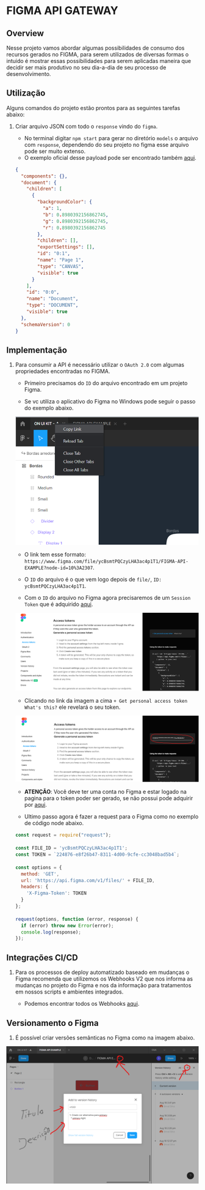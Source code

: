 # FIGMA API GATEWAY

## Overview

Nesse projeto vamos abordar algumas possibilidades de consumo dos recursos gerados no FIGMA, para serem utilizados de diversas formas o intuido é mostrar essas possibilidades para serem aplicadas maneira que decidir ser mais produtivo no seu dia-a-dia de seu processo de desenvolvimento.

## Utilização

Alguns comandos do projeto estão prontos para as seguintes tarefas abaixo:

1. Criar arquivo JSON com todo o `response` vindo do `figma`.

    * No terminal digitar `npm start` para gerar no diretório `models` o arquivo com `response`, dependendo do seu projeto no figma esse arquivo pode ser muito extenso.
    * O exemplo oficial desse payload pode ser encontrado também [aqui](https://www.figma.com/developers/api#access-tokens).
    ```json
    {
      "components": {},
      "document": {
        "children": [
          {
            "backgroundColor": {
              "a": 1,
              "b": 0.8980392156862745,
              "g": 0.8980392156862745,
              "r": 0.8980392156862745
            },
            "children": [],
            "exportSettings": [],
            "id": "0:1",
            "name": "Page 1",
            "type": "CANVAS",
            "visible": true
          }
        ],
        "id": "0:0",
        "name": "Document",
        "type": "DOCUMENT",
        "visible": true
      },
      "schemaVersion": 0
    }
    ```
   
## Implementação

1. Para consumir a API é necessário utilizar o `OAuth 2.0` com algumas propriedades encontradas no FIGMA.

   * Primeiro precisamos do `ID` do arquivo encontrado em um projeto Figma.
   
   * Se vc utiliza o aplicativo do Figma no Windows pode seguir o passo do exemplo abaixo.
   
   ![alt text](examples/adquirir-link.png)

   * O link tem esse formato: `https://www.figma.com/file/ycBsmtPQCzyLHA3ac4p1T1/FIGMA-API-EXAMPLE?node-id=10%3A2307`.
   
   * O `ID` do arquivo é o que vem logo depois de `file/`, `ID: ycBsmtPQCzyLHA3ac4p1T1`.
   
   * Com o `ID` do arquivo no Figma agora precisaremos de um `Session Token` que é adquirido [aqui](https://www.figma.com/developers/api#access-tokens).

   ![alt text](examples/get-token.png)

   * Clicando no link da imagem a cima `+ Get personal access token What's this?` ele revelará o seu token.

   ![alt text](examples/token.png)

   * **ATENÇÃO**: Você deve ter uma conta no Figma e estar logado na pagina para o token poder ser gerado, se não possui pode adquirir por [aqui](https://www.figma.com).
   
   * Ultimo passo agora é fazer a request para o Figma como no exemplo de código node abaixo.
   
   ```javascript
   const request = require("request");

   const FILE_ID = 'ycBsmtPQCzyLHA3ac4p1T1';
   const TOKEN = `224876-e8f26b47-8311-4d00-9cfe-cc3048bad5b4`;
   
   const options = {
     method: 'GET',
     url: 'https://api.figma.com/v1/files/' + FILE_ID,
     headers: {
       'X-Figma-Token': TOKEN
     }
   };
   
   request(options, function (error, response) {
     if (error) throw new Error(error);
     console.log(response);
   });
   ```
   
## Integrações CI/CD

1. Para os processos de deploy automatizado baseado em mudanças o Figma recomenda que utilizemos os Webhooks V2 que nos informa as mudanças no projeto do Figma e nos da informação para tratamentos em nossos scripts e ambientes integrados.

   * Podemos encontrar todos os Webhooks [aqui](https://www.figma.com/developers/api#webhooks_v2). 

## Versionamento o Figma

1. É possível criar versões semânticas no Figma como na imagem abaixo.

![alt text](examples/figma-version.png)